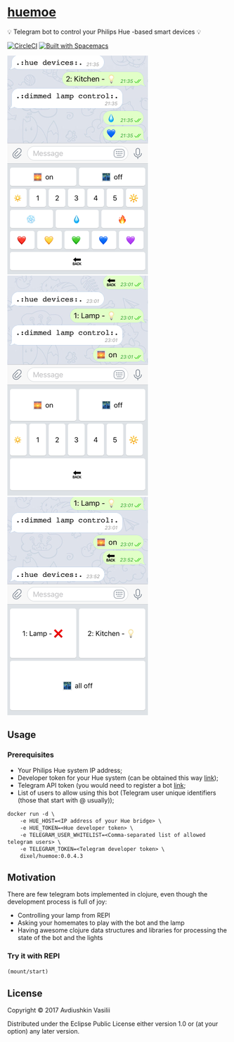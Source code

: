 # [huemoe](https://github.com/dixel/huemoe)
💡 Telegram bot to control your Philips Hue -based smart devices 💡

[![CircleCI](https://circleci.com/gh/dixel/huemoe.svg?style=svg)](https://circleci.com/gh/dixel/huemoe)
[![Built with Spacemacs](https://cdn.rawgit.com/syl20bnr/spacemacs/442d025779da2f62fc86c2082703697714db6514/assets/spacemacs-badge.svg)](http://spacemacs.org)

![](./pic/1.png)
![](./pic/2.png)
![](./pic/3.png)

## Usage

### Prerequisites
- Your Philips Hue system IP address;
- Developer token for your Hue system (can be obtained this way [link](https://developers.meethue.com/documentation/getting-started));
- Telegram API token (you would need to register a bot [link](https://core.telegram.org/bots#6-botfather);
- List of users to allow using this bot (Telegram user unique identifiers (those that start with @ usually));

```
docker run -d \
    -e HUE_HOST=<IP address of your Hue bridge> \
    -e HUE_TOKEN=<Hue developer token> \
    -e TELEGRAM_USER_WHITELIST=<Comma-separated list of allowed telegram users> \
    -e TELEGRAM_TOKEN=<Telegram developer token> \
    dixel/huemoe:0.0.4.3
```

## Motivation
There are few telegram bots implemented in clojure, even though the development process
is full of joy:
- Controlling your lamp from REPl
- Asking your homemates to play with the bot and the lamp
- Having awesome clojure data structures and libraries for processing the state of the bot and the lights


### Try it with REPl

```clojure
(mount/start)
```

## License

Copyright © 2017 Avdiushkin Vasilii

Distributed under the Eclipse Public License either version 1.0 or (at your option) any later version.
